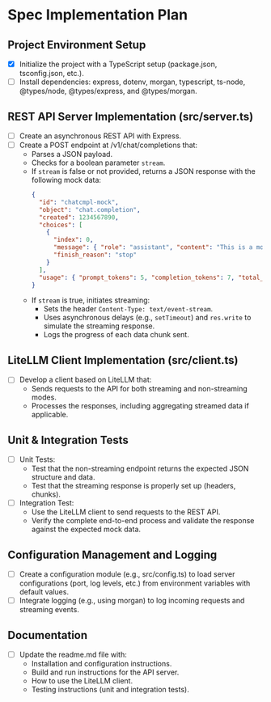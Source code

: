 # Spec Implementation Plan

## Project Environment Setup
- [x] Initialize the project with a TypeScript setup (package.json, tsconfig.json, etc.).
- [ ] Install dependencies: express, dotenv, morgan, typescript, ts-node, @types/node, @types/express, and @types/morgan.

## REST API Server Implementation (src/server.ts)
- [ ] Create an asynchronous REST API with Express.
- [ ] Create a POST endpoint at /v1/chat/completions that:
  - Parses a JSON payload.
  - Checks for a boolean parameter `stream`.
  - If `stream` is false or not provided, returns a JSON response with the following mock data:
    ```json
    {
      "id": "chatcmpl-mock",
      "object": "chat.completion",
      "created": 1234567890,
      "choices": [
        {
          "index": 0,
          "message": { "role": "assistant", "content": "This is a mock response." },
          "finish_reason": "stop"
        }
      ],
      "usage": { "prompt_tokens": 5, "completion_tokens": 7, "total_tokens": 12 }
    }
    ```
  - If `stream` is true, initiates streaming:
    - Sets the header `Content-Type: text/event-stream`.
    - Uses asynchronous delays (e.g., `setTimeout`) and `res.write` to simulate the streaming response.
    - Logs the progress of each data chunk sent.

## LiteLLM Client Implementation (src/client.ts)
- [ ] Develop a client based on LiteLLM that:
  - Sends requests to the API for both streaming and non-streaming modes.
  - Processes the responses, including aggregating streamed data if applicable.

## Unit & Integration Tests
- [ ] Unit Tests:
  - Test that the non-streaming endpoint returns the expected JSON structure and data.
  - Test that the streaming response is properly set up (headers, chunks).
- [ ] Integration Test:
  - Use the LiteLLM client to send requests to the REST API.
  - Verify the complete end-to-end process and validate the response against the expected mock data.

## Configuration Management and Logging
- [ ] Create a configuration module (e.g., src/config.ts) to load server configurations (port, log levels, etc.) from environment variables with default values.
- [ ] Integrate logging (e.g., using morgan) to log incoming requests and streaming events.

## Documentation
- [ ] Update the readme.md file with:
  - Installation and configuration instructions.
  - Build and run instructions for the API server.
  - How to use the LiteLLM client.
  - Testing instructions (unit and integration tests).
